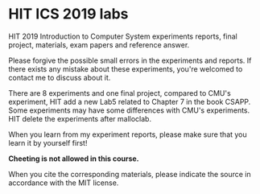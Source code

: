 # HIT ICS 2019 labs

HIT 2019 Introduction to Computer System experiments reports, final project, materials, exam papers and reference answer. 

Please forgive the possible small errors in the experiments and reports. If there exists any mistake about these experiments, you're welcomed to contact me to discuss about it. 

There are 8 experiments and one final project, compared to CMU's experiment, HIT add a new Lab5 related to Chapter 7 in the book CSAPP. Some experiments may have some differences with CMU's experiments. HIT delete the experiments after malloclab.

When you learn from my experiment reports, please make sure that you learn it by yourself first! 

**Cheeting is not allowed in this course.**

When you cite the corresponding materials, please indicate the source in accordance with the MIT license.
